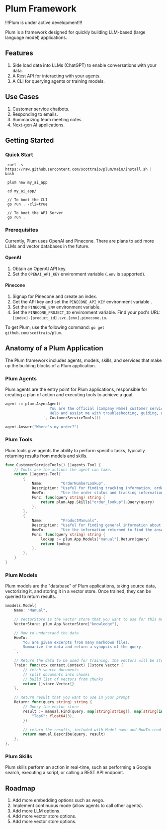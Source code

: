 # Plum Framework
!!!Plum is under active development!!!

Plum is a framework designed for quickly building LLM-based (large language model) applications. 

## Features

1. Side load data into LLMs (ChatGPT) to enable conversations with your data.
2. A Rest API for interacting with your agents.
3. A CLI for querying agents or training models.

## Use Cases

1. Customer service chatbots.
2. Responding to emails.
3. Summarizing team meeting notes.
4. Next-gen AI applications.

## Getting Started

### Quick Start

```
 curl -s https://raw.githubusercontent.com/scottraio/plum/main/install.sh | bash

 plum new my_ai_app
 
 cd my_ai_app/ 

 // To boot the CLI
 go run . -cli=true
 
 // To boot the API Server
 go run . 

```

### Prerequisites

Currently, Plum uses OpenAI and Pinecone. There are plans to add more LLMs and vector databases in the future.

#### OpenAI

1. Obtain an OpenAI API key.
2. Set the `OPENAI_API_KEY` environment variable (`.env` is supported).

#### Pinecone

1. Signup for Pinecone and create an index.
2. Get the API key and set the `PINECONE_API_KEY` environment variable .
3. Set the `PINECONE_ENV` environment variable.
4. Set the `PINECONE_PROJECT_ID` environment variable.
Find your pod's URL: `[index]-[product_id].svc.[env].pinecone.io`.

To get Plum, use the following command: `go get github.com/scottraio/plum`.

## Anatomy of a Plum Application

The Plum framework includes agents, models, skills, and services that make up the building blocks of a Plum application.

### Plum Agents

Plum agents are the entry point for Plum applications, responsible for creating a plan of action and executing tools to achieve a goal.

```go
agent := plum.AsyncAgent(`
					You are the official [Company Name] customer service assistant. 
					Help and assist me with troubleshooting, guiding, and answer questions on [Company Name] products only.
				 `, CustomerServiceTools())

agent.Answer("Where's my order?")
```

### Plum Tools

Plum tools give agents the ability to perform specific tasks, typically returning results from models and skills.

```go
func CustomerServiceTools() []agents.Tool {	
	// Tools are the actions the agent can take.
	return []agents.Tool{
		{
			Name:        "OrderNumberLookup",
			Description: "Useful for finding tracking information, order status, and more",
			HowTo:       "Use the order status and tracking information to find the answer.",
			Func: func(query string) string {
				return plum.App.Skills["order_lookup"].Query(query)
			},
		},
		{
			Name:        "ProductManuals",
			Description: "Useful for finding general information about our products",
			HowTo:       "Use the information returned to find the answer.",
			Func: func(query string) string {
				lookup := plum.App.Models["manual"].Return(query)
				return lookup
			},
		},
	}
}
```

### Plum Models

Plum models are the "database" of Plum applications, taking source data, vectorizing it, and storing it in a vector store. Once trained, they can be queried to return results.

```go
&models.Model{
	Name: "Manual",

	// VectorStore is the vector store that you want to use for this model
	VectorStore: plum.App.VectorStore["knowledge"],

	// How to understand the data
	HowTo: `
		You are given excerpts from many markdown files. 
		Summarize the data and return a synopsis of the query. 
	`,

	// Return the data to be used for training, the vectors will be stored in the vector store
	Train: func(ctx context.Context) []store.Vector {
		// fetch source documents
		// split documents into chunks
		// build list of Vectors from chunks
		return []store.Vector{}
	},

	// Return result that you want to use in your prompt
	Return: func(query string) string {
		// Query the vector store
		result := manual.Find(query, map[string]string{}, map[string]interface{}{
			"TopK": float64(3),
		})

		// return the results, included with Model name and HowTo read the results
		return manual.Describe(query, result)
	},
},
```

### Plum Skills

Plum skills perform an action in real-time, such as performing a Google search, executing a script, or calling a REST API endpoint.

## Roadmap

1. Add more embedding options such as wego.
2. Implement continuous mode (allow agents to call other agents).
3. Add more LLM options.
4. Add more vector store options.
5. Add more vector store options.

